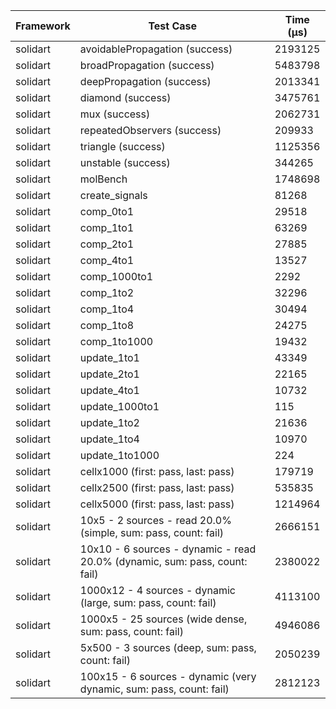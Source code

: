 | Framework | Test Case | Time (μs) |
| --- | --- | --- |
| solidart | avoidablePropagation (success) | 2193125 |
| solidart | broadPropagation (success) | 5483798 |
| solidart | deepPropagation (success) | 2013341 |
| solidart | diamond (success) | 3475761 |
| solidart | mux (success) | 2062731 |
| solidart | repeatedObservers (success) | 209933 |
| solidart | triangle (success) | 1125356 |
| solidart | unstable (success) | 344265 |
| solidart | molBench | 1748698 |
| solidart | create_signals | 81268 |
| solidart | comp_0to1 | 29518 |
| solidart | comp_1to1 | 63269 |
| solidart | comp_2to1 | 27885 |
| solidart | comp_4to1 | 13527 |
| solidart | comp_1000to1 | 2292 |
| solidart | comp_1to2 | 32296 |
| solidart | comp_1to4 | 30494 |
| solidart | comp_1to8 | 24275 |
| solidart | comp_1to1000 | 19432 |
| solidart | update_1to1 | 43349 |
| solidart | update_2to1 | 22165 |
| solidart | update_4to1 | 10732 |
| solidart | update_1000to1 | 115 |
| solidart | update_1to2 | 21636 |
| solidart | update_1to4 | 10970 |
| solidart | update_1to1000 | 224 |
| solidart | cellx1000 (first: pass, last: pass) | 179719 |
| solidart | cellx2500 (first: pass, last: pass) | 535835 |
| solidart | cellx5000 (first: pass, last: pass) | 1214964 |
| solidart | 10x5 - 2 sources - read 20.0% (simple, sum: pass, count: fail) | 2666151 |
| solidart | 10x10 - 6 sources - dynamic - read 20.0% (dynamic, sum: pass, count: fail) | 2380022 |
| solidart | 1000x12 - 4 sources - dynamic (large, sum: pass, count: fail) | 4113100 |
| solidart | 1000x5 - 25 sources (wide dense, sum: pass, count: fail) | 4946086 |
| solidart | 5x500 - 3 sources (deep, sum: pass, count: fail) | 2050239 |
| solidart | 100x15 - 6 sources - dynamic (very dynamic, sum: pass, count: fail) | 2812123 |
